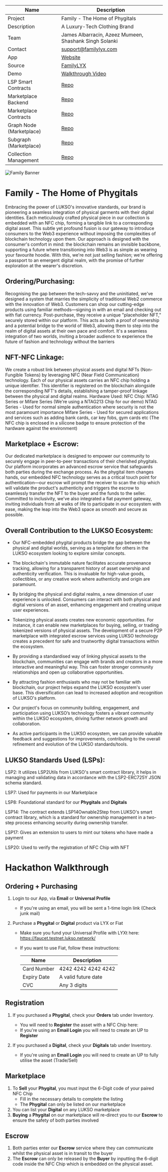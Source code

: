 | Name        | Description   |
|-------------|---------------|
| Project     | Family - The Home of Phygitals     |
| Description | A Luxury-Tech Clothing Brand |
| Team        | James Albarracin, Azeez Mumeen, Shashank Singh Solanki |
| Contact     | support@familylyx.com |
| App         | [Website](https://familylyx.web.app/) |
| Source      | [FamilyLYX](https://github.com/FamilyLYX) |
| Demo        | [Walkthrough Video](http://youtube.com/demo) |
| LSP Smart Contracts | [Repo](https://github.com/FamilyLYX/family-contracts) |
| Marketplace Backend     | [Repo](https://github.com/FamilyLYX/marketplace-backend) |
| Marketplace Contracts        | [Repo](https://github.com/FamilyLYX/New-Marketplace-Contract) |
| Graph Node (Marketplace)        | [Repo](https://github.com/FamilyLYX/graph-node) |
| Subgraph (Marketplace)     | [Repo](https://github.com/FamilyLYX/subgraph) |
| Collection Management        | [Repo](https://github.com/FamilyLYX/collection-management-UI) |

![Family Banner](https://imgur.com/Ih7KfpJ)

# Family - The Home of Phygitals

Embracing the power of LUKSO's innovative standards, our brand is pioneering a seamless integration of physical garments with their digital identities. Each meticulously crafted physical piece in our collection is embedded with an NFC chip, forming a tangible link to a corresponding digital asset. This subtle yet profound fusion is our gateway to introduce consumers to the Web3 experience without imposing the complexities of blockchain technology upon them. Our approach is designed with the consumer's comfort in mind: the blockchain remains an invisible backbone, supporting a future where transitioning into Web3 is as simple as wearing your favourite hoodie. With this, we're not just selling fashion; we're offering a passport to an emergent digital realm, with the promise of further exploration at the wearer's discretion.

## Ordering/Purchasing:

Recognising the gap between the tech-savvy and the uninitiated, we've designed a system that marries the simplicity of traditional Web2 commerce with the innovation of Web3. Customers can shop our cutting-edge products using familiar methods—signing in with an email and checking out with fiat currency. Post-purchase, they receive a unique "placeholder NFT," securely stored within our platform. This acts as both a proof of ownership and a potential bridge to the world of Web3, allowing them to step into the realm of digital assets at their own pace and comfort. It's a seamless integration of two worlds, inviting a broader audience to experience the future of fashion and technology without the barriers

## NFT-NFC Linkage:

We create a robust link between physical assets and digital NFTs (Non-Fungible Tokens) by leveraging NFC (Near Field Communication) technology. Each of our physical assets carries an NFC chip holding a unique identifier. This identifier is registered on the blockchain alongside the corresponding NFT's details, establishing a tamper-proof linkage between the physical and digital realms. Hardware Used: NFC Chip: NTAG Series or Mifare Series (We're using a NTAG213 Chip for our demo) NTAG Series - Used for normal simple authentication where security is not the most paramount importance Mifare Series - Used for secured applications and services such as adding bank cards, car key fobs, gym cards etc (The NFC chip is enclosed in a silicone badge to ensure protection of the hardware against the environment)

## Marketplace + Escrow:

Our dedicated marketplace is designed to empower our community to securely engage in peer-to-peer transactions of their cherished phygitals. Our platform incorporates an advanced escrow service that safeguards both parties during the exchange process. As the phygital item changes hands, our embedded NFC technology serves as a critical touch point for authentication—our escrow will prompt the receiver to scan the chip which will validate the product's authenticity and triggers the escrow to seamlessly transfer the NFT to the buyer and the funds to the seller. Committed to inclusivity, we've also integrated a fiat payment gateway, inviting individuals from all walks of life to participate in our ecosystem with ease, making the leap into the Web3 space as smooth and secure as possible.

## Overall Contribution to the LUKSO Ecosystem:

- Our NFC-embedded phygital products bridge the gap between the physical and digital worlds, serving as a template for others in the LUKSO ecosystem looking to explore similar concepts.

- The blockchain's immutable nature facilitates accurate provenance tracking, allowing for a transparent history of asset ownership and authenticity verification. This is invaluable for high-value goods, collectibles, or any creative work where authenticity and origin are paramount.

- By bridging the physical and digital realms, a new dimension of user experience is unlocked. Consumers can interact with both physical and digital versions of an asset, enhancing engagement and creating unique user experiences.

- Tokenizing physical assets creates new economic opportunities. For instance, it can enable new marketplaces for buying, selling, or trading tokenized versions of physical assets. The development of a secure P2P marketplace with integrated escrow services using LUKSO technology creates a precedent for safe and trustworthy digital transactions within the ecosystem.

- By providing a standardised way of linking physical assets to the blockchain, communities can engage with brands and creators in a more interactive and meaningful way. This can foster stronger community relationships and open up collaborative opportunities.

- By attracting fashion enthusiasts who may not be familiar with blockchain, our project helps expand the LUKSO ecosystem's user base. This diversification can lead to increased adoption and recognition of LUKSO's platform.

- Our project's focus on community building, engagement, and participation using LUKSO’s technology fosters a vibrant community within the LUKSO ecosystem, driving further network growth and collaboration.

- As active participants in the LUKSO ecosystem, we can provide valuable feedback and suggestions for improvements, contributing to the overall refinement and evolution of the LUKSO standards/tools.

## LUKSO Standards Used (LSPs):

LSP2: It utilizes LSP2Utils from LUKSO's smart contract library, it helps in managing and validating data in accordance with the LSP2-ERC725Y JSON schema standard.

LSP7: Used for payments in our Marketplace

LSP8: Foundational standard for our **Phygitals** and **Digitals**

LSP14: The contract extends LSP14Ownable2Step from LUKSO's smart contract library, which is a standard for ownership management in a two-step process enhancing security during ownership transfer.

LSP17: Gives an extension to users to mint our tokens who have made a payment

LSP20: Used to verify the registration of NFC Chip with NFT


# Hackathon Walkthrough
## Ordering + Purchasing
1. Login to our App, via **Email** or **Universal Profile**
   - If you're using an email, you will be sent a 1-time login link (Check junk mail)

2. Purchase a **Phygital** or **Digital** product via LYX or Fiat
   - Make sure you fund your Universal Profile with LYXt here: https://faucet.testnet.lukso.network/
   - If you want to use Fiat, follow these instructions:

		| Name        | Description   |
		|-------------|---------------|
		| Card Number | 4242 4242 4242 4242 |
		| Expiry Date | A valid future date |
		| CVC         | Any 3 digits |

## Registration
1. If you purchased a **Phygital**, check your **Orders** tab under Inventory.
   - You will need to **Register** the asset with a NFC Chip here:
   - If you're using an **Email Login** you will need to create an UP to **Register**
  
2. If you purchased a **Digital**, check your **Digitals** tab under Inventory.
   - If you're using an **Email Login** you will need to create an UP to fully utilise the asset (Trade/Sell)

## Marketplace
1. To **Sell** your **Phygital**, you must input the 6-Digit code of your paired NFC Chip
   - Fill in the necessary details to complete the listing
   - The **Phygital** can only be listed on our marketplace
2. You can list your **Digital** on any LUKSO marketplace
3. **Buying** a **Phygital** on our marketplace will re-direct you to our **Escrow** to ensure the safety of both parties involved

## Escrow
1. Both parties enter our **Escrow** service where they can communicate whilst the physical asset is in transit to the buyer
2. The **Escrow** can only be released by the **Buyer** by inputting the 6-digit code inside the NFC Chip which is embedded on the physical asset.
  






